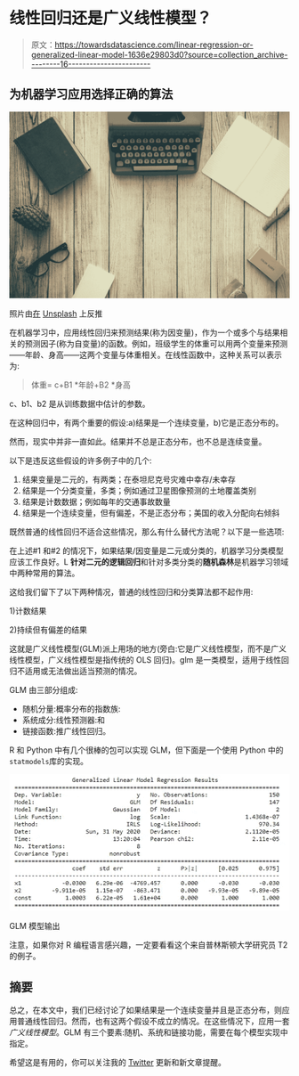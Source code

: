 # 线性回归还是广义线性模型？

> 原文：<https://towardsdatascience.com/linear-regression-or-generalized-linear-model-1636e29803d0?source=collection_archive---------16----------------------->

## 为机器学习应用选择正确的算法

![](img/c9fe33f725ffb3fd5aeabfe17a7665a8.png)

照片由[在](https://unsplash.com/@retrosupply?utm_source=medium&utm_medium=referral) [Unsplash](https://unsplash.com?utm_source=medium&utm_medium=referral) 上反推

在机器学习中，应用线性回归来预测结果(称为因变量)，作为一个或多个与结果相关的预测因子(称为自变量)的函数。例如，班级学生的体重可以用两个变量来预测——年龄、身高——这两个变量与体重相关。在线性函数中，这种关系可以表示为:

> 体重= c+B1 *年龄+B2 *身高

c、b1、b2 是从训练数据中估计的参数。

在这种回归中，有两个重要的假设:a)结果是一个连续变量，b)它是正态分布的。

然而，现实中并非一直如此。结果并不总是正态分布，也不总是连续变量。

以下是违反这些假设的许多例子中的几个:

1.  结果变量是二元的，有两类；在泰坦尼克号灾难中幸存/未幸存
2.  结果是一个分类变量，多类；例如通过卫星图像预测的土地覆盖类别
3.  结果是计数数据；例如每年的交通事故数量
4.  结果是一个连续变量，但有偏差，不是正态分布；美国的收入分配向右倾斜

既然普通的线性回归不适合这些情况，那么有什么替代方法呢？以下是一些选项:

在上述#1 和#2 的情况下，如果结果/因变量是二元或分类的，机器学习分类模型应该工作良好。L **针对二元的逻辑回归**和针对多类分类的**随机森林**是机器学习领域中两种常用的算法。

这给我们留下了以下两种情况，普通的线性回归和分类算法都不起作用:

1)计数结果

2)持续但有偏差的结果

这就是广义线性模型(GLM)派上用场的地方(旁白:它是广义线性模型，而不是广义线性模型，广义线性模型是指传统的 OLS 回归)。glm 是一类模型，适用于线性回归不适用或无法做出适当预测的情况。

GLM 由三部分组成:

*   随机分量:概率分布的指数族:
*   系统成分:线性预测器:和
*   链接函数:推广线性回归。

R 和 Python 中有几个很棒的包可以实现 GLM，但下面是一个使用 Python 中的`statmodels`库的实现。

![](img/5cb5b5ce82f87aef87b465ba2575ca35.png)

GLM 模型输出

注意，如果你对 R 编程语言感兴趣，一定要看看这个来自普林斯顿大学研究员 T2 的例子。

## 摘要

总之，在本文中，我们已经讨论了如果结果是一个连续变量并且是正态分布，则应用普通线性回归。然而，也有这两个假设不成立的情况。在这些情况下，应用一套*广义线性模型*。GLM 有三个要素:随机、系统和链接功能，需要在每个模型实现中指定。

希望这是有用的，你可以关注我的 [Twitter](https://twitter.com/DataEnthus) 更新和新文章提醒。
